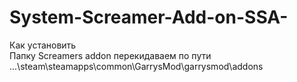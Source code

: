 # System-Screamer-Add-on-SSA- 
Как установить  
Папку Screamers addon перекидаваем по пути
...\steam\steamapps\common\GarrysMod\garrysmod\addons

